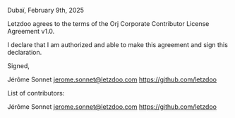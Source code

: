 Dubaï, February 9th, 2025

Letzdoo agrees to the terms of the Orj Corporate Contributor License Agreement v1.0.

I declare that I am authorized and able to make this agreement and sign this declaration.

Signed,

Jérôme Sonnet jerome.sonnet@letzdoo.com https://github.com/letzdoo

List of contributors:

Jérôme Sonnet jerome.sonnet@letzdoo.com https://github.com/letzdoo
